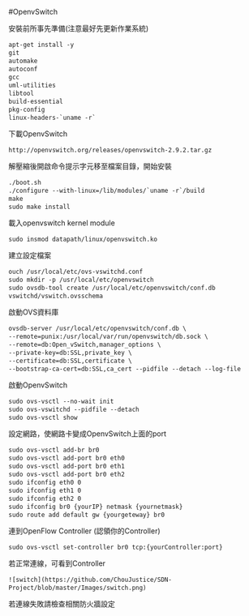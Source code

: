 #OpenvSwitch

安裝前所事先準備(注意最好先更新作業系統)

    apt-get install -y 
    git 
    automake 
    autoconf 
    gcc 
    uml-utilities 
    libtool 
    build-essential
    pkg-config 
    linux-headers-`uname -r`
    
下載OpenvSwitch

    http://openvswitch.org/releases/openvswitch-2.9.2.tar.gz
    
解壓縮後開啟命令提示字元移至檔案目錄，開始安裝

    ./boot.sh
    ./configure --with-linux=/lib/modules/`uname -r`/build
    make
    sudo make install
    
載入openvswitch kernel module

    sudo insmod datapath/linux/openvswitch.ko
    
建立設定檔案

    ouch /usr/local/etc/ovs-vswitchd.conf
    sudo mkdir -p /usr/local/etc/openvswitch
    sudo ovsdb-tool create /usr/local/etc/openvswitch/conf.db vswitchd/vswitch.ovsschema
    
啟動OVS資料庫

    ovsdb-server /usr/local/etc/openvswitch/conf.db \
    --remote=punix:/usr/local/var/run/openvswitch/db.sock \
    --remote=db:Open_vSwitch,manager_options \
    --private-key=db:SSL,private_key \
    --certificate=db:SSL,certificate \
    --bootstrap-ca-cert=db:SSL,ca_cert --pidfile --detach --log-file
    
啟動OpenvSwitch

    sudo ovs-vsctl --no-wait init
    sudo ovs-vswitchd --pidfile --detach
    sudo ovs-vsctl show
    
設定網路，使網路卡變成OpenvSwitch上面的port

    sudo ovs-vsctl add-br br0
    sudo ovs-vsctl add-port br0 eth0
    sudo ovs-vsctl add-port br0 eth1
    sudo ovs-vsctl add-port br0 eth2
    sudo ifconfig eth0 0
    sudo ifconfig eth1 0
    sudo ifconfig eth2 0
    sudo ifconfig br0 {yourIP} netmask {yournetmask}
    sudo route add default gw {yourgeteway} br0
    
連到OpenFlow Controller (認領你的Controller)

    sudo ovs-vsctl set-controller br0 tcp:{yourController:port}
    
若正常連線，可看到Controller

    ![switch](https://github.com/ChouJustice/SDN-Project/blob/master/Images/switch.png)
    
若連線失敗請檢查相關防火牆設定
